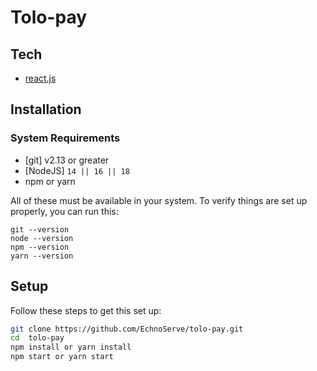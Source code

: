 # Tolo-pay
 
## Tech

- [react.js](https://reactjs.org/)

## Installation

### System Requirements

- [git] v2.13 or greater
- [NodeJS] `14 || 16 || 18`
- npm or yarn 

All of these must be available in your system. To verify things are set up
properly, you can run this:


```shell
git --version
node --version
npm --version
yarn --version
```

## Setup
Follow these steps to get this set up:

```sh
git clone https://github.com/EchnoServe/tolo-pay.git
cd  tolo-pay
npm install or yarn install
npm start or yarn start
```
